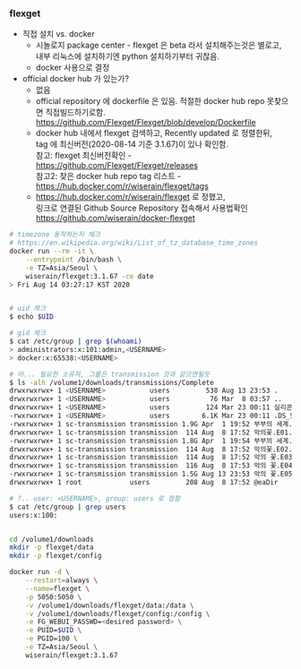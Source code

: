### flexget
- 직접 설치 vs. docker
  - 시놀로지 package center - flexget 은 beta 라서 설치해주는것은 별로고,  
내부 리눅스에 설치하기엔 python 설치하기부터 귀찮음.
  - docker 사용으로 결정
- official docker hub 가 있는가?
  - 없음
  - official repository 에 dockerfile 은 있음. 적절한 docker hub repo 못찾으면 직접빌드하기로함.  
https://github.com/Flexget/Flexget/blob/develop/Dockerfile
  - docker hub 내에서 flexget 검색하고, Recently updated 로 정렬한뒤,  
tag 에 최신버전(2020-08-14 기준 3.1.67)이 있나 확인함.  
참고: flexget 최신버전확인 - https://github.com/Flexget/Flexget/releases  
참고2: 찾은 docker hub repo tag 리스트 - https://hub.docker.com/r/wiserain/flexget/tags
  - https://hub.docker.com/r/wiserain/flexget 로 정했고,  
링크로 연결된 Github Source Repository 접속해서 사용법확인  
https://github.com/wiserain/docker-flexget
```bash
# timezone 동작하는지 체크
# https://en.wikipedia.org/wiki/List_of_tz_database_time_zones
docker run --rm -it \
    --entrypoint /bin/bash \
    -e TZ=Asia/Seoul \
    wiserain/flexget:3.1.67 -ce date
> Fri Aug 14 03:27:17 KST 2020


# uid 체크
$ echo $UID

# gid 체크
$ cat /etc/group | grep $(whoami)
> administrators:x:101:admin,<USERNAME>
> docker:x:65538:<USERNAME>

# 아... 필요한 소유자, 그룹은 transmission 것과 같으면될듯 
$ ls -alh /volume1/downloads/transmissions/Complete
drwxrwxrwx+ 1 <USERNAME>           users         538 Aug 13 23:53 .
drwxrwxrwx+ 1 <USERNAME>           users          76 Mar  8 03:57 ..
drwxrwxrwx+ 1 <USERNAME>           users         124 Mar 23 00:11 실리콘밸리
-rwxrwxrwx+ 1 <USERNAME>           users        6.1K Mar 23 00:11 .DS_Store
-rwxrwxrwx+ 1 sc-transmission transmission 1.9G Apr  1 19:52 부부의 세계.E01.200327.720p-NEXT.mp4
drwxrwxrwx+ 1 sc-transmission transmission  114 Aug  8 17:52 악의꽃.E01.200729.720p-NEXT
-rwxrwxrwx+ 1 sc-transmission transmission 1.8G Apr  1 19:54 부부의 세계.E02.200328.720p-NEXT.mp4
drwxrwxrwx+ 1 sc-transmission transmission  114 Aug  8 17:52 악의꽃.E02.200730.720p-NEXT
drwxrwxrwx+ 1 sc-transmission transmission  114 Aug  8 17:52 악의 꽃.E03.200805.720p-NEXT
drwxrwxrwx+ 1 sc-transmission transmission  116 Aug  8 17:53 악의 꽃.E04.200806.720p-NEXT
-rwxrwxrwx+ 1 sc-transmission transmission 1.5G Aug 13 23:53 악의 꽃.E05.200812.720p-NEXT.mp4
drwxrwxrwx+ 1 root            users         208 Aug  8 17:52 @eaDir

# ?.. user: <USERNAME>, group: users 로 정함
$ cat /etc/group | grep users
users:x:100:


cd /volume1/downloads
mkdir -p flexget/data
mkdir -p flexget/config

docker run -d \
    --restart=always \
    --name=flexget \
    -p 5050:5050 \
    -v /volume1/downloads/flexget/data:/data \
    -v /volume1/downloads/flexget/config:/config \
    -e FG_WEBUI_PASSWD=<desired password> \
    -e PUID=$UID \
    -e PGID=100 \
    -e TZ=Asia/Seoul \
    wiserain/flexget:3.1.67
```
